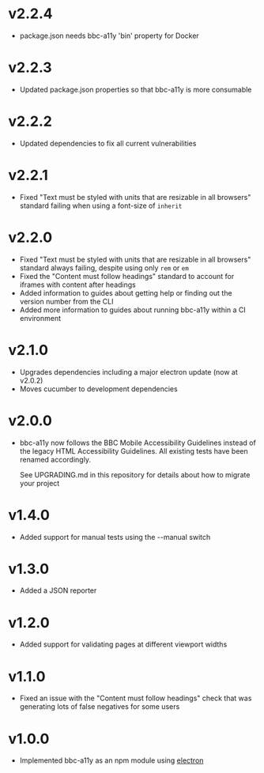 # v2.2.4

* package.json needs bbc-a11y 'bin' property for Docker

# v2.2.3

* Updated package.json properties so that bbc-a11y is more consumable

# v2.2.2

* Updated dependencies to fix all current vulnerabilities

# v2.2.1

* Fixed "Text must be styled with units that are resizable in all browsers" standard failing when using a font-size of `inherit`

# v2.2.0

* Fixed "Text must be styled with units that are resizable in all browsers" standard always failing, despite using only `rem` or `em`
* Fixed the "Content must follow headings" standard to account for iframes with content after headings
* Added information to guides about getting help or finding out the version number from the CLI
* Added more information to guides about running bbc-a11y within a CI environment

# v2.1.0

* Upgrades dependencies including a major electron update (now at v2.0.2)
* Moves cucumber to development dependencies

# v2.0.0

* bbc-a11y now follows the BBC Mobile Accessibility Guidelines instead of the
  legacy HTML Accessibility Guidelines. All existing tests have been renamed
  accordingly.

  See UPGRADING.md in this repository for details about how to migrate your
  project

# v1.4.0

* Added support for manual tests using the --manual switch

# v1.3.0

* Added a JSON reporter

# v1.2.0

* Added support for validating pages at different viewport widths

# v1.1.0

* Fixed an issue with the "Content must follow headings" check that was
  generating lots of false negatives for some users

# v1.0.0

* Implemented bbc-a11y as an npm module using [electron](http://electron.atom.io/)
